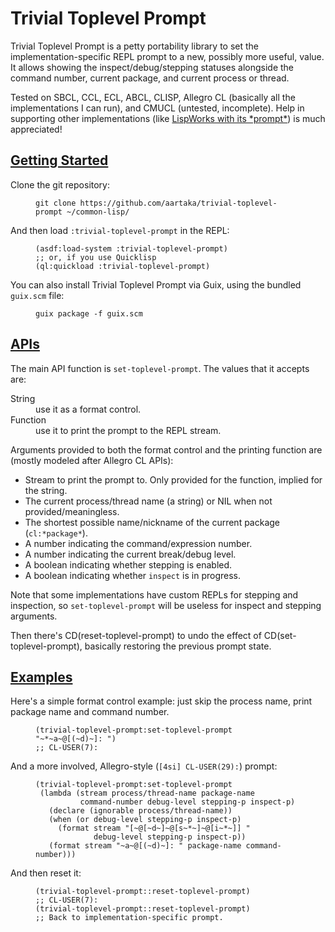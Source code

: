 <h1>Trivial Toplevel Prompt</h1>

<p>
Trivial Toplevel Prompt is a petty portability library to set the
implementation-specific REPL prompt to a new, possibly more useful,
value. It allows showing the inspect/debug/stepping statuses alongside
the command number, current package, and current process or thread.

<p>
Tested on SBCL, CCL, ECL, ABCL, CLISP, Allegro CL (basically all the
implementations I can run), and CMUCL (untested, incomplete). Help in
supporting other implementations
(like <a href="http://www.lispworks.com/documentation/lw80/lw/lw-lispworks-87.htm#lispworks_marker-line-3817">LispWorks with its *prompt*</a>)
is much appreciated!

<h2 id=getting-started><a href=#getting-started>Getting Started</a></h2>

<p>
Clone the git repository:

<figure><pre><code>git clone https://github.com/aartaka/trivial-toplevel-prompt ~/common-lisp/
</code></pre><figcaption></figcaption></figure>

<p>
And then load <code>:trivial-toplevel-prompt</code> in the REPL:

<figure><pre><code>(asdf:load-system :trivial-toplevel-prompt)
;; or, if you use Quicklisp
(ql:quickload :trivial-toplevel-prompt)
</code></pre><figcaption></figcaption></figure>

<p>
You can also install Trivial Toplevel Prompt via Guix,
using the bundled <code>guix.scm</code> file:

<figure><pre><code>guix package -f guix.scm
</code></pre><figcaption></figcaption></figure>

<h2 id=apis><a href=#apis>APIs</a></h2>

<p>
The main API function is <code>set-toplevel-prompt</code>.
The values that it accepts are:

<DL><dt> String </dt> <dd>
use it as a format control.
</dd><dt> Function </dt> <dd>
use it to print the prompt to the REPL stream.
</DL>

<p>
Arguments provided to both the format control and the printing
function are (mostly modeled after Allegro CL APIs):

<UL><li> Stream to print the prompt to. Only provided for the function, implied for the string.
 </li><li> The current process/thread name (a string) or NIL when not provided/meaningless.
 </li><li> The shortest possible name/nickname of the current package
 (<code>cl:*package*</code>).
 </li><li> A number indicating the command/expression number.
 </li><li> A number indicating the current break/debug level.
 </li><li> A boolean indicating whether stepping is enabled.
 </li><li> A boolean indicating whether <code>inspect</code> is in progress.
</UL>

<p>
Note that some implementations have custom REPLs for stepping and
inspection,
so <code>set-toplevel-prompt</code> will be useless for inspect and stepping arguments.

<p>
Then there's CD(reset-toplevel-prompt) to undo the effect of CD(set-toplevel-prompt), basically restoring the previous prompt state.

<h2 id=examples><a href=#examples>Examples</a></h2>

<p>
Here's a simple format control example:
just skip the process name, print package name and command number.

<figure><pre><code>(trivial-toplevel-prompt:set-toplevel-prompt "~*~a~@[(~d)~]: ")
;; CL-USER(7):
</code></pre><figcaption></figcaption></figure>

<p>
And a more involved, Allegro-style (<code>[4si] CL-USER(29):</code>) prompt:

<figure><pre><code>(trivial-toplevel-prompt:set-toplevel-prompt
 (lambda (stream process/thread-name package-name
          command-number debug-level stepping-p inspect-p)
   (declare (ignorable process/thread-name))
   (when (or debug-level stepping-p inspect-p)
     (format stream "[~@[~d~]~@[s~*~]~@[i~*~]] "
             debug-level stepping-p inspect-p))
   (format stream "~a~@[(~d)~]: " package-name command-number)))
</code></pre><figcaption></figcaption></figure>

<p>
And then reset it:

<figure><pre><code>(trivial-toplevel-prompt::reset-toplevel-prompt)
;; CL-USER(7):
(trivial-toplevel-prompt::reset-toplevel-prompt)
;; Back to implementation-specific prompt.
</code></pre><figcaption></figcaption></figure>
